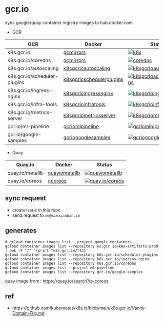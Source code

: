 # gcr.io

sync google/quay container registry images to hub.docker.com

- GCR

|  GCR | Docker | Status |
| ------------ | ------------ | ------------ |
| k8s.gcr.io | [gcmirrors](https://hub.docker.com/u/gcmirrors) | [![k8s](https://github.com/x-mirrors/gcr.io/actions/workflows/k8s.yml/badge.svg)](https://github.com/x-mirrors/gcr.io/actions/workflows/k8s.yml) |
| k8s.gcr.io/coredns | [gcmirrors](https://hub.docker.com/u/gcmirrors) | [![coredns](https://github.com/x-mirrors/gcr.io/actions/workflows/coredns.yml/badge.svg)](https://github.com/x-mirrors/gcr.io/actions/workflows/coredns.yml) |
| k8s.gcr.io/autoscaling | [k8sgcrioautoscaling](https://hub.docker.com/u/k8sgcrioautoscaling) | [![k8sgcrioautoscaling](https://github.com/x-mirrors/gcr.io/actions/workflows/autoscaling.yml/badge.svg)](https://github.com/x-mirrors/gcr.io/actions/workflows/autoscaling.yml) |
| k8s.gcr.io/scheduler-plugins | [k8sgcrioschedulerplugins](https://hub.docker.com/u/k8sgcrioschedulerplugins) | [![k8sgcrioschedulerplugins](https://github.com/x-mirrors/gcr.io/actions/workflows/scheduler-plugins.yml/badge.svg)](https://github.com/x-mirrors/gcr.io/actions/workflows/k8sgcrioschedulerplugins.yml) |
| k8s.gcr.io/ingress-nginx | [k8sgcrioingressnginx](https://hub.docker.com/u/k8sgcrioingressnginx) | [![k8sgcrioingressnginx](https://github.com/x-mirrors/gcr.io/actions/workflows/ingress-nginx.yml/badge.svg)](https://github.com/x-mirrors/gcr.io/actions/workflows/ingress-nginx.yml) |
| k8s.gcr.io/infra-tools | [k8sgcrioinfratools](https://hub.docker.com/orgs/k8sgcrioinfratools) | [![k8sgcrioinfratools](https://github.com/x-mirrors/gcr.io/actions/workflows/infra-tools.yml/badge.svg)](https://github.com/x-mirrors/gcr.io/actions/workflows/infra-tools.yml) |
| k8s.gcr.io/metrics-server | [k8sgcriometricsserver](https://hub.docker.com/u/k8sgcriometricsserver) | [![k8sgcriometricsserver](https://github.com/x-mirrors/gcr.io/actions/workflows/metrics-server.yml/badge.svg)](https://github.com/x-mirrors/gcr.io/actions/workflows/metrics-server.yml) |
| gcr.io/ml-pipeline | [gcriomlpipeline](https://hub.docker.com/u/gcriomlpipeline) | [![gcriomlpipeline](https://github.com/x-mirrors/gcr.io/actions/workflows/ml-pipeline.yml/badge.svg)](https://github.com/x-mirrors/gcr.io/actions/workflows/ml-pipeline.yml) |
| gcr.io/google-samples | [gcriogooglesamples](https://hub.docker.com/u/gcriogooglesamples) | [![gcriogooglesamples](https://github.com/x-mirrors/gcr.io/actions/workflows/google-samples.yml/badge.svg)](https://github.com/x-mirrors/gcr.io/actions/workflows/google-samples.yml) |

- Quay

|  Quay.io | Docker | Status |
| ------------ | ------------ | ------------ |
| quay.io/metallb | [quayiometallb](https://hub.docker.com/u/quayiometallb) | [![quayiometallb](https://github.com/x-mirrors/gcr.io/actions/workflows/metallb.yml/badge.svg)](https://github.com/x-mirrors/gcr.io/actions/workflows/metallb.yml) |
| quay.io/coreos | [qcoreos](https://hub.docker.com/u/qcoreos) | [![quay.io/coreos](https://github.com/x-mirrors/gcr.io/actions/workflows/qcoreos.yml/badge.svg)](https://github.com/x-mirrors/gcr.io/actions/workflows/qcoreos.yml) |

## sync request

- create issue in this repo
- send request to `me@xiexianbin.cn`

## generates

```
# gcloud container images list --project google-containers
gcloud container images list --repository us.gcr.io/k8s-artifacts-prod | awk -F "/" '{print "k8s.gcr.io/"$3}'
gcloud container images list --repository k8s.gcr.io/scheduler-plugins
gcloud container images list --repository k8s.gcr.io/ingress-nginx
gcloud container images list --repository k8s.gcr.io/coredns
gcloud container images list --project ml-pipeline
gcloud container images list --repository gcr.io/google-samples
```

quay image from : https://quay.io/search?q=coreos

## ref

- https://github.com/kubernetes/k8s.io/blob/main/k8s.gcr.io/Vanity-Domain-Flip.md
